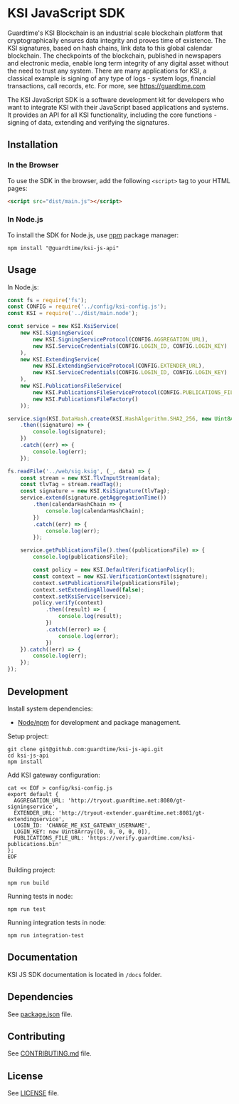 # KSI JavaScript SDK

Guardtime's KSI Blockchain is an industrial scale blockchain platform that cryptographically ensures data integrity and proves time of existence. The KSI signatures, based on hash chains, link data to this global calendar blockchain. The checkpoints of the blockchain, published in newspapers and electronic media, enable long term integrity of any digital asset without the need to trust any system. There are many applications for KSI, a classical example is signing of any type of logs - system logs, financial transactions, call records, etc. For more, see https://guardtime.com

The KSI JavaScript SDK is a software development kit for developers who want to integrate KSI with their JavaScript based applications and systems. It provides an API for all KSI functionality, including the core functions - signing of data, extending and verifying the signatures.

## Installation

### In the Browser

To use the SDK in the browser, add the following `<script>` tag to your HTML pages:

```html
<script src="dist/main.js"></script>
```

### In Node.js

To install the SDK for Node.js, use [npm](http://npmjs.org) package manager:
```shell
npm install "@guardtime/ksi-js-api"
```

## Usage

In Node.js:

```js
const fs = require('fs');
const CONFIG = require('../config/ksi-config.js');
const KSI = require('../dist/main.node');

const service = new KSI.KsiService(
    new KSI.SigningService(
        new KSI.SigningServiceProtocol(CONFIG.AGGREGATION_URL),
        new KSI.ServiceCredentials(CONFIG.LOGIN_ID, CONFIG.LOGIN_KEY)
    ),
    new KSI.ExtendingService(
        new KSI.ExtendingServiceProtocol(CONFIG.EXTENDER_URL),
        new KSI.ServiceCredentials(CONFIG.LOGIN_ID, CONFIG.LOGIN_KEY)
    ),
    new KSI.PublicationsFileService(
        new KSI.PublicationsFileServiceProtocol(CONFIG.PUBLICATIONS_FILE_URL),
        new KSI.PublicationsFileFactory()
    ));

service.sign(KSI.DataHash.create(KSI.HashAlgorithm.SHA2_256, new Uint8Array(32)))
    .then((signature) => {
        console.log(signature);
    })
    .catch((err) => {
        console.log(err);
    });

fs.readFile('../web/sig.ksig', (_, data) => {
    const stream = new KSI.TlvInputStream(data);
    const tlvTag = stream.readTag();
    const signature = new KSI.KsiSignature(tlvTag);
    service.extend(signature.getAggregationTime())
        .then(calendarHashChain => {
            console.log(calendarHashChain);
        })
        .catch((err) => {
            console.log(err);
        });

    service.getPublicationsFile().then((publicationsFile) => {
        console.log(publicationsFile);

        const policy = new KSI.DefaultVerificationPolicy();
        const context = new KSI.VerificationContext(signature);
        context.setPublicationsFile(publicationsFile);
        context.setExtendingAllowed(false);
        context.setKsiService(service);
        policy.verify(context)
            .then((result) => {
                console.log(result);
            })
            .catch((error) => {
                console.log(error);
            })
    }).catch((err) => {
        console.log(err);
    });
});
```

## Development

Install system dependencies:

* [Node/npm](https://nodejs.org/en/download/current/) for development and package management.

Setup project:
```shell
git clone git@github.com:guardtime/ksi-js-api.git
cd ksi-js-api
npm install
```

Add KSI gateway configuration:
```shell
cat << EOF > config/ksi-config.js
export default {
  AGGREGATION_URL: 'http://tryout.guardtime.net:8080/gt-signingservice',
  EXTENDER_URL: 'http://tryout-extender.guardtime.net:8081/gt-extendingservice',
  LOGIN_ID: 'CHANGE_ME_KSI_GATEWAY_USERNAME',
  LOGIN_KEY: new Uint8Array([0, 0, 0, 0, 0]),
  PUBLICATIONS_FILE_URL: 'https://verify.guardtime.com/ksi-publications.bin'
};
EOF
```

Building project:
```shell
npm run build
```

Running tests in node:
```
npm run test
```

Running integration tests in node:
```
npm run integration-test
```

## Documentation

KSI JS SDK documentation is located in `/docs` folder.

## Dependencies

See [package.json](package.json) file.

## Contributing

See [CONTRIBUTING.md](CONTRIBUTING.md) file.

## License

See [LICENSE](LICENSE) file.
